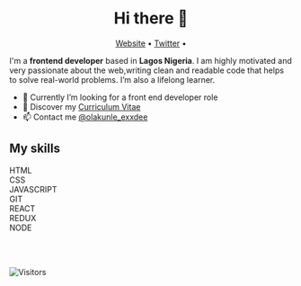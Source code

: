 <h1 align="center">Hi there 👋</h1>

<p align="center">
  <a href="https://olakunle.netlify.app/">Website</a> •
  <a href="https://twitter.com/olakunle_exxdee">Twitter</a> •
</p>

I'm a __frontend developer__ based in __Lagos Nigeria__. I am highly motivated and very passionate about the web,writing clean and readable code that helps to solve real-world problems. I’m also a lifelong learner.

* 💼 Currently I’m looking for a front end developer role <br/>
* 🔖 Discover my [Curriculum Vitae](https://drive.google.com/file/d/1QV7uhYWQgldPpntjD3_foxNUXDb9p1Lr/view)<br/>
* 📫 Contact me [@olakunle_exxdee](https://twitter.com/olakunle_exxdee)

## My skills

<p>
HTML
  <br/>
CSS
  <br/>
JAVASCRIPT
  <br/>
GIT
  <br/>
REACT
  <br/>
REDUX
  <br/>
NODE
  <br/>
</p>

<br/>
<br/>

![Visitors](https://visitor-badge.laobi.icu/badge?page_id=olakunle-exxdee.olakunle-exxdee)
